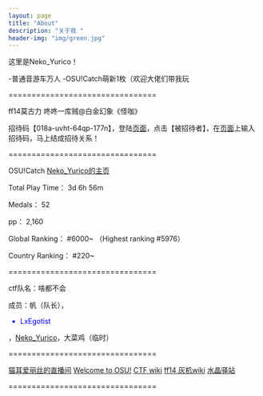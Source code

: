 ```yaml
---
layout: page
title: "About"
description: "关于我 " 
header-img: "img/green.jpg"
---
```


这里是Neko_Yurico！

-普通音游车万人
-OSU!Catch萌新1枚（欢迎大佬们带我玩

 
================================

ff14莫古力 咚咚一库贼@白金幻象《怪咖》

招待码【018a-uvht-64qp-177n】，登陆<a href="https://actff1.web.sdo.com/20190315Zhaodai/index.html#/index" target="_blank">页面</a>，点击【被招待者】，在<a href="https://actff1.web.sdo.com/20190315Zhaodai/index.html#/index" target="_blank">页面</a>上输入招待码，马上结成招待关系！

================================

OSU!Catch <a href="https://osu.ppy.sh/users/7873359" target="_blank">Neko_Yurico的主页</a>

Total Play Time： 3d 6h 56m

Medals： 52

pp： 2,160

Global Ranking： #6000~ （Highest ranking #5976）

Country Ranking： #220~

================================

ctf队名：啥都不会

成员：帆（队长），<div id="main1" style="color:blue" onclick="document.all.child1.style.display=(document.all.child1.style.display =='none')?'':'none'" >
+ LxEgotist</div>
<div id="child1" style="display:none">
<a href="https://github.com/LxEgotist" target="_blank">- github</a> <br>
<a title="LxEgotist的直播间" href="https://live.bilibili.com/300832" target="_blank" rel="noopener noreferrer">LxEgotist的直播间</a>
</div>，<a href="http://nekoyurico.me/" target="_blank">Neko_Yurico</a>，大菜鸡（临时）

================================

<a title="欢迎加入猫耳教应援团" href="https://live.bilibili.com/133" target="_blank" rel="noopener noreferrer">猫耳爱丽丝的直播间</a>
<a title="欢迎 &middot; 知识库 | osu!" href="https://osu.ppy.sh/wiki/zh/Welcome" target="_blank" rel="noopener noreferrer">Welcome to OSU!</a>
<a title="CTF Wiki" href="https://wiki.x10sec.org/" target="_blank" rel="noopener noreferrer">CTF wiki</a>
<a title="最终幻想XIV中文维基 - 灰机wiki" href="https://ff14.huijiwiki.com/wiki/%E9%A6%96%E9%A1%B5" target="_blank" rel="noopener noreferrer">ff14 灰机wiki</a>
<a title="水晶驿站 - 光之秃头网址导航" href="http://riesa.gitee.io/crystal/" target="_blank" rel="noopener noreferrer">水晶驿站</a>
<div class="profile-detail__top-left-item">
<div class="value-display value-display--pp">
<div class="value-display__label">================================</div>
</div>




